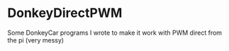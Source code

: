 # DonkeyDirectPWM
Some DonkeyCar programs I wrote to make it work with PWM direct from the pi (very messy)
